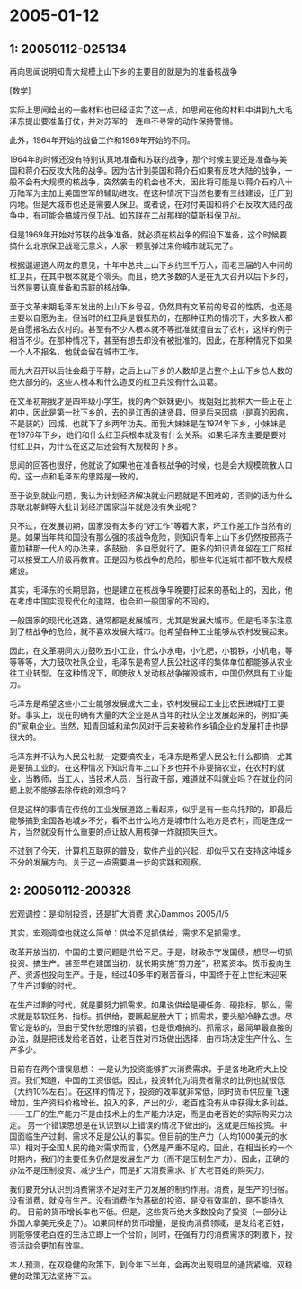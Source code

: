 # 2005-01-12

## 1: 20050112-025134

再向思闻说明知青大规模上山下乡的主要目的就是为的准备核战争 

[数学]

实际上思闻给出的一些材料也已经证实了这一点，如思闻在他的材料中讲到九大毛泽东提出要准备打仗，并对苏军的一连串不寻常的动作保持警惕。 

此外，1964年开始的战备工作和1969年开始的不同。 

1964年的时候还没有特别认真地准备和苏联的战争，那个时候主要还是准备与美国和蒋介石反攻大陆的战争。因为估计到美国和蒋介石如果有反攻大陆的战争，一般不会有大规模的核战争，突然袭击的机会也不大，因此将可能是以蒋介石的八十万陆军为主加上美国空军的辅助进攻。在这种情况下当然也要有三线建设，迁厂到内地。但是大城市也还是需要人保卫。或者说，在对付美国和蒋介石反攻大陆的战争中，有可能会搞城市保卫战。如苏联在二战那样的莫斯科保卫战。 

但是1969年开始对苏联的战争准备，就必须在核战争的假设下准备，这个时候要搞什么北京保卫战毫无意义，人家一颗氢弹过来你城市就玩完了。 

根据邋遢道人网友的意见，十年中总共上山下乡约三千万人，而老三届的人中间的红卫兵，在其中根本就是个零头。而且，绝大多数的人是在九大召开以后下乡的，当然是要认真准备和苏联的核战争。 

至于文革未期毛泽东发出的上山下乡号召，仍然具有文革前的号召的性质，也还是主要以自愿为主。但当时的红卫兵是很狂热的，在那种狂热的情况下，大多数人都是自愿报名去农村的。甚至有不少人根本就不等批准就擅自去了农村，这样的例子相当不少。在那种情况下，甚至有想去却没有被批准的。因此，在那种情况下如果一个人不报名，他就会留在城市工作。 

而九大召开以后社会趋于平静，之后上山下乡的人数却是占整个上山下乡总人数的绝大部分的，这些人根本和什么造反的红卫兵没有什么瓜葛。 

在文革初期我才是四年级小学生，我的两个妹妹更小。我姐姐比我稍大一些正在上初中，因此是第一批下乡的，去的是江西的进贤县，但是后来因病（是真的因病，不是装的）回城，也就下了乡两年功夫。而我大妹妹是在1974年下乡，小妹妹是在1976年下乡，她们和什么红卫兵根本就没有什么关系。如果毛泽东主要是要对付红卫兵，为什么在这之后还会有大规模的下乡。 

思闻的回答也很好，他就说了如果他在准备核战争的时候，也是会大规模疏散人口的。这一点和毛泽东的思路是一致的。 

至于说到就业问题，我认为计划经济解决就业问题就是不困难的，否则的话为什么苏联北朝鲜等大批计划经济国家当年就是没有失业呢？ 

只不过，在发展初期，国家没有太多的“好工作”等着大家，坏工作差工作当然有的是。如果当年共和国没有那么强的核战争危险，则知识青年上山下乡仍然按邢燕子董加耕那一代人的办法来，多鼓励，多自愿就行了。更多的知识青年留在工厂照样可以接受工人阶级再教育。正是因为核战争的危险，那些年代连城市都不敢大规模建设。 

其实，毛泽东的长期思路，也是建立在核战争早晚要打起来的基础上的，因此，他在考虑中国实现现代化的道路，也会和一般国家的不同的。 

一般国家的现代化道路，通常都是发展城市，尤其是发展大城市。但是毛泽东注意到了核战争的危险，就不喜欢发展大城市。他希望各种工业能够从农村发展起来。 

因此，在文革期间大力鼓吹五小工业，什么小水电，小化肥，小钢铁，小机电，等等等等，大力鼓吹社队企业，毛泽东是希望人民公社这样的集体单位都能够从农业往工业转型。在这种情况下，即使敌人发动核战争摧毁城市，中国仍然具有工业能力。 

毛泽东是希望这些小工业能够发展成大工业，农村发展起工业比农民进城打工要好。事实上，现在的确有大量的大企业是从当年的社队企业发展起来的，例如“美的”家电企业。当然，知青回城和承包风对于后来被称作乡镇企业的发展打击也是很大的。 

毛泽东并不认为人民公社就一定要搞农业，毛泽东是希望人民公社什么都搞，尤其是要搞工业的。在这种情况下知识青年上山下乡也并不非要搞农业，在农村的就业，当教师，当工人，当技术人员，当行政干部，难道就不叫就业吗？在就业的问题上就不能够去除传统的观念吗？ 

但是这样的事情在传统的工业发展道路上看起来，似乎是有一些乌托邦的，即最后能够搞到全国各地城乡不分，看不出什么地方是城市什么地方是农村，而是连成一片，当然就没有什么重要的点让敌人用核弹一炸就损失巨大。 

不过到了今天，计算机互联网的普及，软件产业的兴起，却似乎又在支持这种城乡不分的发展方向。关于这一点需要进一步的实践和观察。

## 2: 20050112-200328

宏观调控：是抑制投资，还是扩大消费  求心Dammos 2005/1/5 

其实，宏观调控也就这么简单：供给不足抓供给，需求不足抓需求。 

改革开放当初，中国的主要问题是供给不足。于是，财政赤字发国债，想尽一切抓投资、搞生产。甚至早在建国当初，就长期实施“剪刀差”，积累资本。货币投向生产、资源也投向生产。于是，经过40多年的艰苦奋斗，中国终于在上世纪末迎来了生产过剩的时代。 

在生产过剩的时代，就是要努力抓需求。如果说供给是硬任务、硬指标，那么，需求就是软软任务、指标。抓供给，要蹶起屁股大干；抓需求，要头脑冷静去想。尽管它是软的，但由于受传统思维的禁锢，也是很难搞的。抓需求，最简单最直接的办法，就是把钱发给老百姓，让老百姓对市场做出选择，由市场决定生产什么、生产多少。 

目前存在两个错误思想：  一是认为投资能够扩大消费需求，于是各地政府大上投资。我们知道，中国的工资很低，因此，投资转化为消费者需求的比例也就很低（大约10%左右）。在这样的情况下，投资的效率就非常低，同时货币供应量飞速增加，生产资料价格增长。投入的多，产出的少，老百姓没有从中获得太多利益。――工厂的生产能力不是由技术上的生产能力决定，而是由老百姓的实际购买力决定。  另一个错误思想是在认识到以上错误的情况下做出的，这就是压缩投资。中国面临生产过剩、需求不足是公认的事实。但目前的生产力（人均1000美元的水平）相对于全国人民的绝对需求而言，仍然是严重不足的。因此，在相当长的一个时期内，我们的主要任务仍然是发展生产力（而不是压制生产力）。因此，正确的办法不是压制投资、减少生产，而是扩大消费需求、扩大老百姓的购买力。 

我们要充分认识到消费需求不足对生产力发展的制约作用。消费，是生产的归宿。没有消费，就没有生产。没有消费作为基础的投资，是没有效率的，是不能持久的。  目前的货币增长率也不低。但是，这些货币绝大多数投向了投资（一部分让外国人拿美元换走了）。如果同样的货币增量，是投向消费领域，是发给老百姓，则能够使老百姓的生活立即上一个台阶，同时，在强有力的消费需求的刺激下，投资活动会更加有效率。 

本人预测，在双稳健的政策下，到今年下半年，会再次出现明显的通货紧缩。双稳健的政策无法坚持下去。

